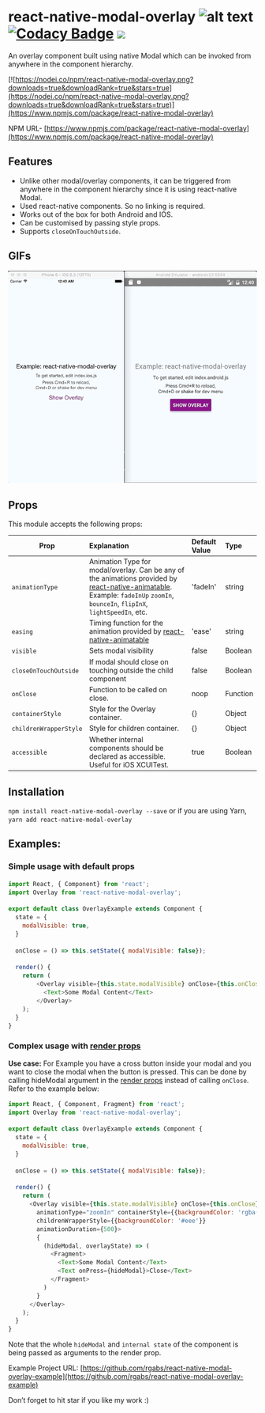# react-native-modal-overlay ![alt text](https://img.shields.io/npm/dm/react-native-modal-overlay.svg) [![Codacy Badge](https://api.codacy.com/project/badge/Grade/7c7f2d9b0b2f4ad9b7528519142f08cf)](https://www.codacy.com/app/rgabs/react-native-modal-overlay?utm_source=github.com&amp;utm_medium=referral&amp;utm_content=rgabs/react-native-modal-overlay&amp;utm_campaign=Badge_Grade) ![](https://img.shields.io/snyk/vulnerabilities/github/rgabs/react-native-modal-overlay.svg)
An overlay component built using native Modal which can be invoked from anywhere in the component hierarchy.

[![https://nodei.co/npm/react-native-modal-overlay.png?downloads=true&downloadRank=true&stars=true](https://nodei.co/npm/react-native-modal-overlay.png?downloads=true&downloadRank=true&stars=true)](https://www.npmjs.com/package/react-native-modal-overlay)

NPM URL- [https://www.npmjs.com/package/react-native-modal-overlay](https://www.npmjs.com/package/react-native-modal-overlay)
## Features
- Unlike other modal/overlay components, it can be triggered from anywhere in the component hierarchy since it is using react-native Modal.
- Used react-native components. So no linking is required.
- Works out of the box for both Android and IOS.
- Can be customised by passing style props.
- Supports `closeOnTouchOutside`.

## GIFs

![Full GIF](./gifs/demo.gif "Full GIF")

## Props

This module accepts the following props:

| Prop   |Explanation| Default Value      |Type |
|----------|:------------------|:--------------|:--------------|
|`animationType`|Animation Type for modal/overlay. Can be any of the animations provided by [react-native-animatable](https://github.com/oblador/react-native-animatable). Example: `fadeInUp` `zoomIn`, `bounceIn`, `flipInX`, `lightSpeedIn`, etc.|'fadeIn'|string|
|`easing`|Timing function for the animation provided by [react-native-animatable](https://github.com/oblador/react-native-animatable)|'ease'|string|
|`visible`|Sets modal visibility|false|Boolean|
|`closeOnTouchOutside`|If modal should close on touching outside the child component|false|Boolean|
|`onClose`|Function to be called on close.|noop|Function|
|`containerStyle`|Style for the Overlay container.|{}|Object|
|`childrenWrapperStyle`| Style for children container.|{}|Object|
|`accessible`| Whether internal components should be declared as accessible. Useful for iOS XCUITest.|true|Boolean|


## Installation
`npm install react-native-modal-overlay --save` or if you are using Yarn, `yarn add react-native-modal-overlay`

## Examples:

### Simple usage with default props
```js
import React, { Component} from 'react';
import Overlay from 'react-native-modal-overlay';

export default class OverlayExample extends Component {
  state = {
    modalVisible: true, 
  }
  
  onClose = () => this.setState({ modalVisible: false});
  
  render() {
    return (
        <Overlay visible={this.state.modalVisible} onClose={this.onClose} closeOnTouchOutside>
          <Text>Some Modal Content</Text>
        </Overlay>
    );
  }
}
```

### Complex usage with [render props](https://reactjs.org/docs/render-props.html)

__Use case:__ For Example you have a cross button inside your modal and you want to close the modal when the button is pressed. This can be done by calling hideModal argument in the [render props](https://reactjs.org/docs/render-props.html) instead of calling `onClose`. Refer to the example below:

```js
import React, { Component, Fragment} from 'react';
import Overlay from 'react-native-modal-overlay';

export default class OverlayExample extends Component {
  state = {
    modalVisible: true, 
  }
  
  onClose = () => this.setState({ modalVisible: false});
  
  render() {
    return (
      <Overlay visible={this.state.modalVisible} onClose={this.onClose} closeOnTouchOutside
        animationType="zoomIn" containerStyle={{backgroundColor: 'rgba(37, 8, 10, 0.78)'}}
        childrenWrapperStyle={{backgroundColor: '#eee'}}
        animationDuration={500}>
        {
          (hideModal, overlayState) => (
            <Fragment>
              <Text>Some Modal Content</Text>
              <Text onPress={hideModal}>Close</Text>
            </Fragment>
          )
        }
      </Overlay>
    );
  }
}
```

Note that the whole `hideModal` and `internal state` of the component is being passed as arguments to the render prop.


Example Project URL: [https://github.com/rgabs/react-native-modal-overlay-example](https://github.com/rgabs/react-native-modal-overlay-example)

Don’t forget to hit star if you like my work :)
